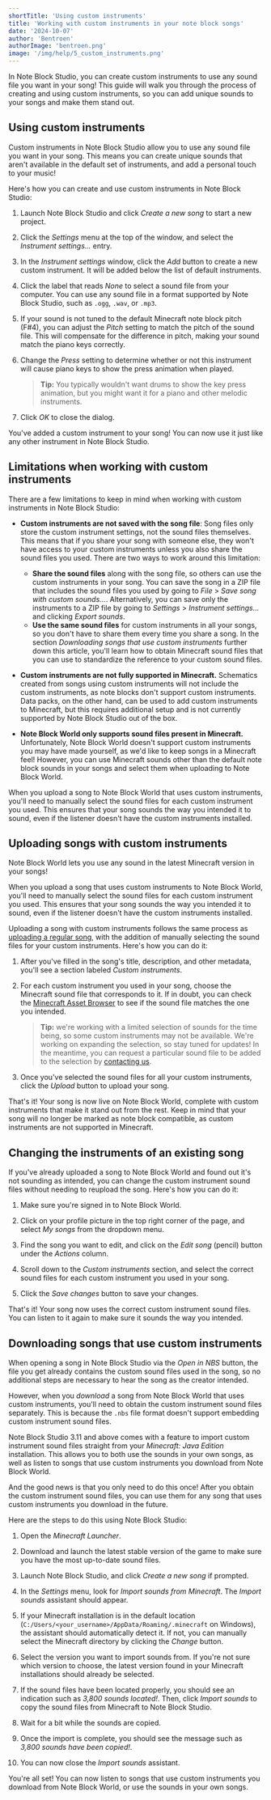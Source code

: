 ```yaml
---
shortTitle: 'Using custom instruments'
title: 'Working with custom instruments in your note block songs'
date: '2024-10-07'
author: 'Bentroen'
authorImage: 'bentroen.png'
image: '/img/help/5_custom_instruments.png'
---
```


In Note Block Studio, you can create custom instruments to use any sound file you want in your song! This guide will walk you through the process of creating and using custom instruments, so you can add unique sounds to your songs and make them stand out.

## Using custom instruments

Custom instruments in Note Block Studio allow you to use any sound file you want in your song. This means you can create unique sounds that aren't available in the default set of instruments, and add a personal touch to your music!

Here's how you can create and use custom instruments in Note Block Studio:

1. Launch Note Block Studio and click _Create a new song_ to start a new project.

2. Click the _Settings_ menu at the top of the window, and select the _Instrument settings..._ entry.

3. In the _Instrument settings_ window, click the _Add_ button to create a new custom instrument. It will be added below the list of default instruments.

4. Click the label that reads _None_ to select a sound file from your computer. You can use any sound file in a format supported by Note Block Studio, such as `.ogg`, `.wav`, or `.mp3`.

5. If your sound is not tuned to the default Minecraft note block pitch (F#4), you can adjust the _Pitch_ setting to match the pitch of the sound file. This will compensate for the difference in pitch, making your sound match the piano keys correctly.

6. Change the _Press_ setting to determine whether or not this instrument will cause piano keys to show the press animation when played.

   > **Tip:** You typically wouldn't want drums to show the key press animation, but you might want it for a piano and other melodic instruments.

7. Click _OK_ to close the dialog.

You've added a custom instrument to your song! You can now use it just like any other instrument in Note Block Studio.

## Limitations when working with custom instruments

There are a few limitations to keep in mind when working with custom instruments in Note Block Studio:

- **Custom instruments are not saved with the song file**: Song files only store the custom instrument settings, not the sound files themselves. This means that if you share your song with someone else, they won't have access to your custom instruments unless you also share the sound files you used. There are two ways to work around this limitation:

  - **Share the sound files** along with the song file, so others can use the custom instruments in your song. You can save the song in a ZIP file that includes the sound files you used by going to _File_ > _Save song with custom sounds..._. Alternatively, you can save only the instruments to a ZIP file by going to _Settings_ > _Instrument settings..._ and clicking _Export sounds_.
  - **Use the same sound files** for custom instruments in all your songs, so you don't have to share them every time you share a song. In the section _Downloading songs that use custom instruments_ further down this article, you'll learn how to obtain Minecraft sound files that you can use to standardize the reference to your custom sound files.

- **Custom instruments are not fully supported in Minecraft.** Schematics created from songs using custom instruments will not include the custom instruments, as note blocks don't support custom instruments. Data packs, on the other hand, can be used to add custom instruments to Minecraft, but this requires additional setup and is not currently supported by Note Block Studio out of the box.

- **Note Block World only supports sound files present in Minecraft.** Unfortunately, Note Block World doesn't support custom instruments you may have made yourself, as we'd like to keep songs in a Minecraft feel! However, you can use Minecraft sounds other than the default note block sounds in your songs and select them when uploading to Note Block World.

When you upload a song to Note Block World that uses custom instruments, you'll need to manually select the sound files for each custom instrument you used. This ensures that your song sounds the way you intended it to sound, even if the listener doesn't have the custom instruments installed.

## Uploading songs with custom instruments

Note Block World lets you use any sound in the latest Minecraft version in your songs!

When you upload a song that uses custom instruments to Note Block World, you'll need to manually select the sound files for each custom instrument you used. This ensures that your song sounds the way you intended it to sound, even if the listener doesn't have the custom instruments installed.

Uploading a song with custom instruments follows the same process as [uploading a regular song](/help/1-creating-song), with the addition of manually selecting the sound files for your custom instruments. Here's how you can do it:

1. After you've filled in the song's title, description, and other metadata, you'll see a section labeled _Custom instruments_.

2. For each custom instrument you used in your song, choose the Minecraft sound file that corresponds to it. If in doubt, you can check the [Minecraft Asset Browser](http://mcasset.cloud/) to see if the sound file matches the one you intended.

   > **Tip:** we're working with a limited selection of sounds for the time being, so some custom instruments may not be available. We're working on expanding the selection, so stay tuned for updates! In the meantime, you can request a particular sound file to be added to the selection by [contacting us](/about).

3. Once you've selected the sound files for all your custom instruments, click the _Upload_ button to upload your song.

That's it! Your song is now live on Note Block World, complete with custom instruments that make it stand out from the rest. Keep in mind that your song will no longer be marked as note block compatible, as custom instruments are not supported in Minecraft.

## Changing the instruments of an existing song

If you've already uploaded a song to Note Block World and found out it's not sounding as intended, you can change the custom instrument sound files without needing to reupload the song. Here's how you can do it:

1. Make sure you're signed in to Note Block World.

2. Click on your profile picture in the top right corner of the page, and select _My songs_ from the dropdown menu.

3. Find the song you want to edit, and click on the _Edit song_ (pencil) button under the _Actions_ column.

4. Scroll down to the _Custom instruments_ section, and select the correct sound files for each custom instrument you used in your song.

5. Click the _Save changes_ button to save your changes.

That's it! Your song now uses the correct custom instrument sound files. You can listen to it again to make sure it sounds the way you intended.

## Downloading songs that use custom instruments

When opening a song in Note Block Studio via the _Open in NBS_ button, the file you get already contains the custom sound files used in the song, so no additional steps are necessary to hear the song as the creator intended.

However, when you _download_ a song from Note Block World that uses custom instruments, you'll need to obtain the custom instrument sound files separately. This is because the `.nbs` file format doesn't support embedding custom instrument sound files.

Note Block Studio 3.11 and above comes with a feature to import custom instrument sound files straight from your _Minecraft: Java Edition_ installation. This allows you to both use the sounds in your own songs, as well as listen to songs that use custom instruments you download from Note Block World.

And the good news is that you only need to do this once! After you obtain the custom instrument sound files, you can use them for any song that uses custom instruments you download in the future.

Here are the steps to do this using Note Block Studio:

1. Open the _Minecraft Launcher_.

2. Download and launch the latest stable version of the game to make sure you have the most up-to-date sound files.

3. Launch Note Block Studio, and click _Create a new song_ if prompted.

4. In the _Settings_ menu, look for _Import sounds from Minecraft_. The _Import sounds_ assistant should appear.

5. If your Minecraft installation is in the default location (`C:/Users/<your_username>/AppData/Roaming/.minecraft` on Windows), the assistant should automatically detect it. If not, you can manually select the Minecraft directory by clicking the _Change_ button.

6. Select the version you want to import sounds from. If you're not sure which version to choose, the latest version found in your Minecraft installations should already be selected.

7. If the sound files have been located properly, you should see an indication such as _3,800 sounds located!_. Then, click _Import sounds_ to copy the sound files from Minecraft to Note Block Studio.

8. Wait for a bit while the sounds are copied.

9. Once the import is complete, you should see the message such as _3,800 sounds have been copied!_.

10. You can now close the _Import sounds_ assistant.

You're all set! You can now listen to songs that use custom instruments you download from Note Block World, or use the sounds in your own songs.
